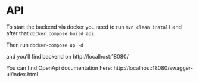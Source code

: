 # API

To start the backend via docker you need to run `mvn clean install` and after that `docker compose build api`.

Then run `docker-compose up -d`

and you'll find backend on http://localhost:18080/

You can find OpenApi documentation here: http://localhost:18080/swagger-ui/index.html